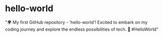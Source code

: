 # hello-world
"🌍 My first GitHub repository - 'hello-world'! Excited to embark on my coding journey and explore the endless possibilities of tech. 🚀 #HelloWorld"
